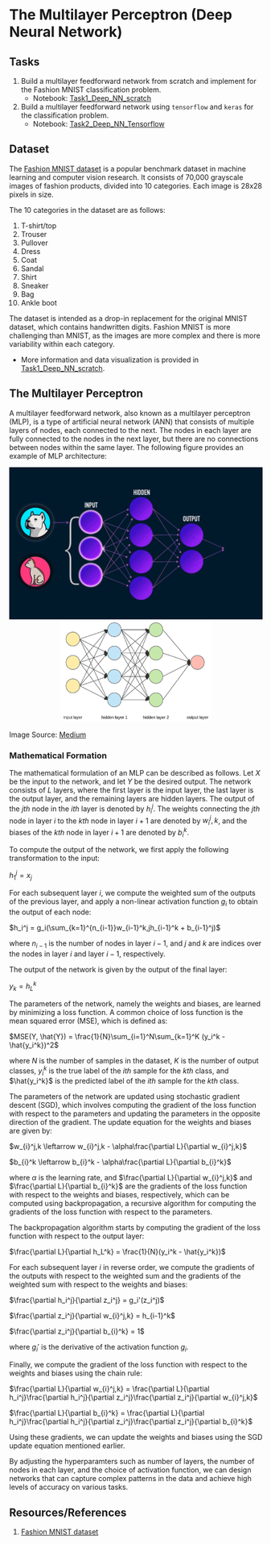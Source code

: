# The Multilayer Perceptron (Deep Neural Network)

## Tasks
1. Build a multilayer feedforward network from scratch and implement for the Fashion MNIST classification problem.
    - Notebook: [Task1_Deep_NN_scratch](https://github.com/kashifliaqat/Data_Science_and_Machine-Learning/blob/main/Supervised_Learning/5_Deep_Neural_Network/Task1_Deep_NN_scratch.ipynb)
2. Build a multilayer feedforward network using `tensorflow` and `keras` for the classification problem.
    - Notebook: [Task2_Deep_NN_Tensorflow](https://github.com/kashifliaqat/Data_Science_and_Machine-Learning/blob/main/Supervised_Learning/5_Deep_Neural_Network/Task2_Deep_NN_Tensorflow.ipynb)

## Dataset
The [Fashion MNIST dataset](https://www.tensorflow.org/datasets/catalog/fashion_mnist) is a popular benchmark dataset in machine learning and computer vision research. It consists of 70,000 grayscale images of fashion products, divided into 10 categories. Each image is 28x28 pixels in size.

The 10 categories in the dataset are as follows:

1. T-shirt/top
2. Trouser
3. Pullover
4. Dress
5. Coat
6. Sandal
7. Shirt
8. Sneaker
9. Bag
10. Ankle boot

The dataset is intended as a drop-in replacement for the original MNIST dataset, which contains handwritten digits. Fashion MNIST is more challenging than MNIST, as the images are more complex and there is more variability within each category.

- More information and data visualization is provided in [Task1_Deep_NN_scratch](https://github.com/kashifliaqat/Data_Science_and_Machine-Learning/blob/main/Supervised_Learning/5_Deep_Neural_Network/Task1_Deep_NN_scratch.ipynb).

## The Multilayer Perceptron
A multilayer feedforward network, also known as a multilayer perceptron (MLP), is a type of artificial neural network (ANN) that consists of multiple layers of nodes, each connected to the next. The nodes in each layer are fully connected to the nodes in the next layer, but there are no connections between nodes within the same layer. The following figure provides an example of MLP architecture:

<div style="text-align:center">
<img src="https://github.com/kashifliaqat/Data_Science_and_Machine-Learning/raw/main/Images/NN_gif.gif" alt="MultiLayer Perceptron">
</div>

<div style="text-align:center">
<img src="https://github.com/kashifliaqat/Data_Science_and_Machine-Learning/raw/main/Images/MLP.png" alt="MultiLayer Perceptron" width="300" height="200">
</div>

Image Source: [Medium](https://miro.medium.com/v2/resize:fit:1000/1*3fA77_mLNiJTSgZFhYnU0Q.png)

### Mathematical Formation
The mathematical formulation of an MLP can be described as follows. Let $X$ be the input to the network, and let $Y$ be the desired output. The network consists of $L$ layers, where the first layer is the input layer, the last layer is the output layer, and the remaining layers are hidden layers. The output of the $jth$ node in the $ith$ layer is denoted by $h_i^j$. The weights connecting the $jth$ node in layer $i$ to the $kth$ node in layer $i+1$ are denoted by $w_i^j,k$, and the biases of the $kth$ node in layer $i+1$ are denoted by $b_i^k$.

To compute the output of the network, we first apply the following transformation to the input:

$h_1^j = x_j$

For each subsequent layer $i$, we compute the weighted sum of the outputs of the previous layer, and apply a non-linear activation function $g_i$ to obtain the output of each node:

$h_i^j = g_i(\sum_{k=1}^{n_{i-1}}w_{i-1}^k,jh_{i-1}^k + b_{i-1}^j)$

where $n_{i-1}$ is the number of nodes in layer $i-1$, and $j$ and $k$ are indices over the nodes in layer $i$ and layer $i-1$, respectively.

The output of the network is given by the output of the final layer:

$y_k = h_L^k$

The parameters of the network, namely the weights and biases, are learned by minimizing a loss function. A common choice of loss function is the mean squared error (MSE), which is defined as:

$MSE(Y, \hat{Y}) = \frac{1}{N}\sum_{i=1}^N\sum_{k=1}^K (y_i^k - \hat{y_i^k})^2$

where $N$ is the number of samples in the dataset, $K$ is the number of output classes, $y_i^k$ is the true label of the $ith$ sample for the $kth$ class, and $\hat{y_i^k}$ is the predicted label of the $ith$ sample for the $kth$ class.

The parameters of the network are updated using stochastic gradient descent (SGD), which involves computing the gradient of the loss function with respect to the parameters and updating the parameters in the opposite direction of the gradient. The update equation for the weights and biases are given by:

$w_{i}^j,k \leftarrow w_{i}^j,k - \alpha\frac{\partial L}{\partial w_{i}^j,k}$

$b_{i}^k \leftarrow b_{i}^k - \alpha\frac{\partial L}{\partial b_{i}^k}$

where $\alpha$ is the learning rate, and $\frac{\partial L}{\partial w_{i}^j,k}$ and $\frac{\partial L}{\partial b_{i}^k}$ are the gradients of the loss function with respect to the weights and biases, respectively, which can be computed using backpropagation, a recursive algorithm for computing the gradients of the loss function with respect to the parameters.

The backpropagation algorithm starts by computing the gradient of the loss function with respect to the output layer:

$\frac{\partial L}{\partial h_L^k} = \frac{1}{N}(y_i^k - \hat{y_i^k})$

For each subsequent layer $i$ in reverse order, we compute the gradients of the outputs with respect to the weighted sum and the gradients of the weighted sum with respect to the weights and biases:

$\frac{\partial h_i^j}{\partial z_i^j} = g_i'(z_i^j)$

$\frac{\partial z_i^j}{\partial w_{i}^j,k} = h_{i-1}^k$

$\frac{\partial z_i^j}{\partial b_{i}^k} = 1$

where $g_i'$ is the derivative of the activation function $g_i$.

Finally, we compute the gradient of the loss function with respect to the weights and biases using the chain rule:

$\frac{\partial L}{\partial w_{i}^j,k} = \frac{\partial L}{\partial h_i^j}\frac{\partial h_i^j}{\partial z_i^j}\frac{\partial z_i^j}{\partial w_{i}^j,k}$

$\frac{\partial L}{\partial b_{i}^k} = \frac{\partial L}{\partial h_i^j}\frac{\partial h_i^j}{\partial z_i^j}\frac{\partial z_i^j}{\partial b_{i}^k}$

Using these gradients, we can update the weights and biases using the SGD update equation mentioned earlier.

By adjusting the hyperparamters such as number of layers, the number of nodes in each layer, and the choice of activation function, we can design networks that can capture complex patterns in the data and achieve high levels of accuracy on various tasks.

## Resources/References
1. [Fashion MNIST dataset](https://www.tensorflow.org/datasets/catalog/fashion_mnist)